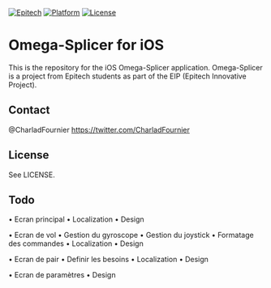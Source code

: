 [![Epitech](https://img.shields.io/badge/Epitech-EIP-blue.svg
)](http://www.epitech.eu/epitech-innovative-projects.aspx)
[![Platform](http://img.shields.io/badge/platform-ios-blue.svg?style=flat
)](https://developer.apple.com/iphone/index.action)
[![License](http://img.shields.io/badge/license-MIT-lightgrey.svg?style=flat
)](http://mit-license.org)

# Omega-Splicer for iOS

This is the repository for the iOS Omega-Splicer application. Omega-Splicer is a project from Epitech students as part of the EIP (Epitech Innovative Project).

## Contact

@CharladFournier https://twitter.com/CharladFournier

## License

See LICENSE.

## Todo

• Ecran principal
	• Localization
	• Design

• Ecran de vol
	• Gestion du gyroscope
	• Gestion du joystick
	• Formatage des commandes
	• Localization
	• Design

• Ecran de pair
	• Definir les besoins
	• Localization
	• Design

• Ecran de paramètres
	• Design